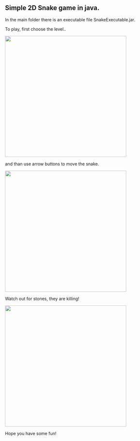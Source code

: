 ## Simple 2D Snake game in java.

In the main folder there is an executable file SnakeExecutable.jar.

To play, first choose the level..

<img src="https://user-images.githubusercontent.com/25400249/50858735-8db2c600-1391-11e9-8c1b-7e2119ae8e7b.PNG" width="400" />

and than use arrow buttons to move the snake.

<img src="https://user-images.githubusercontent.com/25400249/50858732-8d1a2f80-1391-11e9-81ae-c449b01bb88e.PNG" width="400" />

Watch out for stones, they are killing! 

<img src="https://user-images.githubusercontent.com/25400249/50858733-8db2c600-1391-11e9-8cbd-c0ccfaf53f55.PNG" width="400" />

Hope you have some fun!
